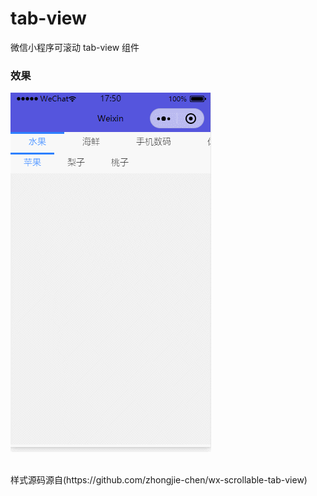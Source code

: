 # tab-view
微信小程序可滚动 tab-view 组件
### 效果
![Image text](tab-view-code.gif)

<br>
样式源码源自(https://github.com/zhongjie-chen/wx-scrollable-tab-view)
